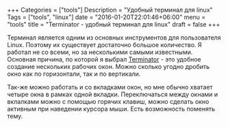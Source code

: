 +++
Categories = ["tools"]
Description = "Удобный терминал для linux"
Tags = ["tools", "linux"]
date = "2016-01-20T22:01:46+06:00"
menu = "tools"
title = "Terminator - удобный терминал для linux"
draft = false
+++

Терминал является одним из основных инструментов для пользователя Linux. Поэтому их существует достаточно большое количество. Я работал не со всеми, но за несколькими самыми известными. Основная причина, по которой я выбрал [Terminator](https://launchpad.net/terminator) - это удобное создание нескольких рабочих окон. Можно сколько угодно дробить окно как по горизонтали, так и по вертикали.


Так-же можно работать и со вкладками окон, но мне обычно хватает четыре окна в рамках одной вкладки. Переключаться между окнами и вклалками можно с помощью горячих клавиш, можно сделать окно активным при наведении курсора мыши. Есть возможность поменять тему. 
